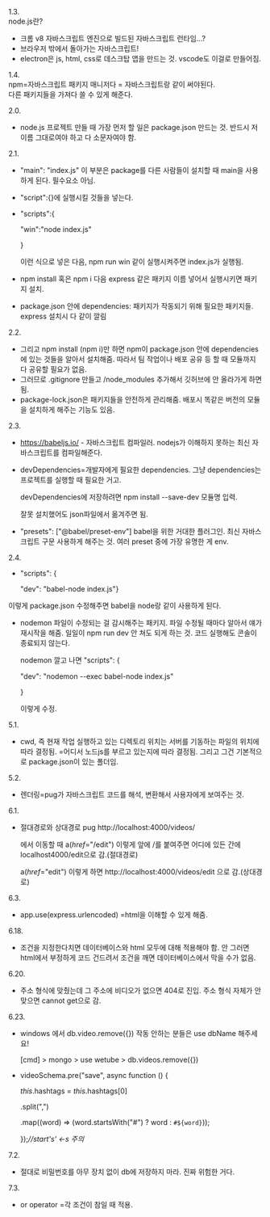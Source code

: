 1.3.  
node.js란?  
- 크롬 v8 자바스크립트 엔진으로 빌드된 자바스크립트 런타임...?  
- 브라우저 밖에서 돌아가는 자바스크립트!  
- electron은 js, html, css로 데스크탑 앱을 만드는 것. vscode도 이걸로 만들어짐.  

1.4.  
npm=자바스크립트 패키지 매니저다 = 자바스크립트랑 같이 써야된다.  
다른 패키지들을 가져다 쓸 수 있게 해준다.  

2.0.  
- node.js 프로젝트 만들 때 가장 먼저 할 일은 package.json 만드는 것. 반드시 저 이름 그대로여야 하고 다 소문자여야 함.  

2.1.  
- "main": "index.js" 이 부분은 package를 다른 사람들이 설치할 때 main을 사용하게 된다. 필수요소 아님.  

- "script":{}에 실행시킬 것들을 넣는다. 

- "scripts":{

    "win":"node index.js"

  }

  이런 식으로 넣은 다음, npm run win 같이 실행시켜주면 index.js가 실행됨.

- npm install 혹은 npm i 다음 express 같은 패키지 이름 넣어서 실행시키면 패키지 설치.

- package.json 안에 dependencies: 패키지가 작동되기 위해 필요한 패키지들. express 설치시 다 같이 깔림

2.2.

- 그리고 npm install (npm i)만 하면 npm이 package.json 안에 dependencies에 있는 것들을 알아서 설치해줌.  따라서 팀 작업이나 배포 공유 등 할 때 모듈까지 다 공유할 필요가 없음. 
- 그러므로 .gitignore 만들고 /node_modules 추가해서 깃허브에 안 올라가게 하면 됨. 
- package-lock.json은 패키지들을 안전하게 관리해줌.  배포시 똑같은 버전의 모듈을 설치하게 해주는 기능도 있음. 

2.3.

- https://babeljs.io/ - 자바스크립트 컴파일러.  nodejs가 이해하지 못하는 최신 자바스크립트를 컴파일해준다. 

- devDependencies=개발자에게 필요한 dependencies. 그냥 dependencies는 프로젝트를 실행할 때 필요한 거고. 

  devDependencies에 저장하려면 npm install --save-dev 모듈명 입력.

  잘못 설치했어도 json파일에서 옮겨주면 됨.  

-   "presets": ["@babel/preset-env"] babel을 위한 거대한 플러그인.  최신 자바스크립트 구문 사용하게 해주는 것. 여러 preset 중에 가장 유명한 게 env.

2.4.

-  "scripts": {

    "dev": "babel-node index.js"}

  이렇게 package.json 수정해주면 babel을 node랑 같이 사용하게 된다. 

- nodemon 파일이 수정되는 걸 감시해주는 패키지. 파일 수정될 때마다 알아서 얘가 재시작을 해줌. 일일이 npm run dev 안 쳐도 되게 하는 것.  코드 실행해도 콘솔이 종료되지 않는다.

  nodemon 깔고 나면  "scripts": {

    "dev": "nodemon --exec babel-node index.js"

   } 

  이렇게 수정.
  
  

5.1.

- cwd, 즉 현재 작업 실행하고 있는 디렉토리 위치는 서버를 기동하는 파일의 위치에 따라 결정됨. =어디서 노드js를 부르고 있는지에 따라 결정됨. 그리고 그건 기본적으로 package.json이 있는 폴더임. 

5.2.

- 렌더링=pug가 자바스크립트 코드를 해석, 변환해서 사용자에게 보여주는 것.

6.1.

- 절대경로와 상대경로 pug
  http://localhost:4000/videos/

  에서 이동할 때
  a(*href*="/edit")
  이렇게 앞에 /를 붙여주면 어디에 있든 간에 localhost4000/edit으로 감.(절대경로)

  a(*href*="edit")
  이렇게 하면 http://localhost:4000/videos/edit 으로 감.(상대경로)

6.3.

- app.use(express.urlencoded)
  =html을 이해할 수 있게 해줌.

6.18.

- 조건을 지정한다치면 데이터베이스와 html 모두에 대해 적용해야 함. 안 그러면 html에서 부정하게 코드 건드려서 조건을 깨면 데이터베이스에서 막을 수가 없음. 

6.20.

- 주소 형식에 맞췄는데 그 주소에 비디오가 없으면 404로 진입. 
  주소 형식 자체가 안 맞으면 cannot get으로 감. 

6.23.

- windows 에서 db.video.remove({}) 작동 안하는 분들은 use dbName 해주세요!

  [cmd]
  \> mongo
  \> use wetube
  \> db.videos.remove({})

- videoSchema.pre("save", async function () {

    *this*.hashtags = *this*.hashtags[0]

     .split(",")

     .map((word) => (word.startsWith("#") ? word : `#${word}`));

   });*//start's' <-s 주의*

7.2.

- 절대로 비밀번호를 아무 장치 없이 db에 저장하지 마라. 진짜 위험한 거다. 

7.3.

- or operator
  =각 조건이 참일 때 적용.